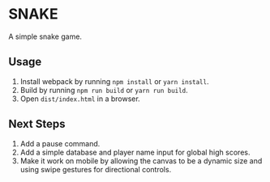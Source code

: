 # SNAKE

A simple snake game.

## Usage

1. Install webpack by running `npm install` or `yarn install`.
2. Build by running `npm run build` or `yarn run build`.
3. Open `dist/index.html` in a browser.

## Next Steps

1. Add a pause command.
2. Add a simple database and player name input for global high scores.
3. Make it work on mobile by allowing the canvas to be a dynamic size and using swipe gestures for directional controls.
